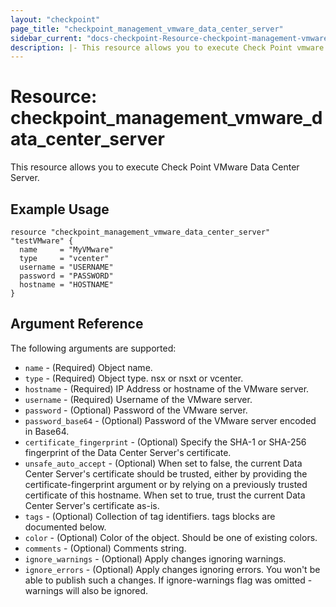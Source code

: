 ```yaml
---
layout: "checkpoint"
page_title: "checkpoint_management_vmware_data_center_server"
sidebar_current: "docs-checkpoint-Resource-checkpoint-management-vmware-data-center-server"
description: |- This resource allows you to execute Check Point vmware data center server.
---
```


# Resource: checkpoint_management_vmware_data_center_server

This resource allows you to execute Check Point VMware Data Center Server.

## Example Usage

```hcl
resource "checkpoint_management_vmware_data_center_server" "testVMware" {
  name     = "MyVMware"
  type     = "vcenter"
  username = "USERNAME"
  password = "PASSWORD"
  hostname = "HOSTNAME"
}
```

## Argument Reference

The following arguments are supported:

* `name` - (Required) Object name.
* `type` - (Required) Object type. nsx or nsxt or vcenter.
* `hostname` - (Required) IP Address or hostname of the VMware server.
* `username` - (Required) Username of the VMware server.
* `password` - (Optional)  Password of the VMware server.
* `password_base64` - (Optional) Password of the VMware server encoded in Base64.
* `certificate_fingerprint` - (Optional) Specify the SHA-1 or SHA-256 fingerprint of the Data Center Server's certificate.
* `unsafe_auto_accept` - (Optional) When set to false, the current Data Center Server's certificate should be trusted, either by providing the certificate-fingerprint argument or by relying on a previously trusted certificate of this hostname. When set to true, trust the current Data Center Server's certificate as-is.
* `tags` - (Optional) Collection of tag identifiers. tags blocks are documented below.
* `color` - (Optional) Color of the object. Should be one of existing colors.
* `comments` - (Optional) Comments string.
* `ignore_warnings` - (Optional) Apply changes ignoring warnings.
* `ignore_errors` - (Optional) Apply changes ignoring errors. You won't be able to publish such a changes. If ignore-warnings flag was omitted - warnings will also be ignored.
